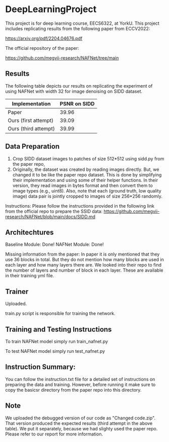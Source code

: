 # DeepLearningProject
This project is for deep learning course, EECS6322, at YorkU. This project includes replicating results from the following paper from ECCV2022:

https://arxiv.org/pdf/2204.04676.pdf

The official repository of the paper:

https://github.com/megvii-research/NAFNet/tree/main

## Results

The following table depicts our results on replicating the experiment of using NAFNet with width 32 for image denoising on SIDD dataset. 

| Implementation | PSNR on SIDD
|-----------------|-----------------|
| Paper  | 39.96  |
| Ours (first attempt)  | 39.09  |
| Ours (third attempt) | 39.99  |

## Data Preparation

1. Crop SIDD dataset images to patches of size 512*512 using sidd.py from the paper repo,
2. Originally, the dataset was created by reading images directly. But, we changed it to be like the paper repo dataset. This is done by simplifying their implementation and using some of their helper functions. In their version, they read images in bytes format and then convert them to image types (e.g., uint8). Also, note that each (ground truth, low quality image) data pair is jointly cropped to images of size 256*256 randomly.

Instructions: Please follow the instructions provided in the following link from the official repo to prepare the SSID data:
https://github.com/megvii-research/NAFNet/blob/main/docs/SIDD.md

## Architechtures
Baseline Module: Done!
NAFNet Module: Done!

Missing information from the paper: In paper it is only mentioned that they use 36 blocks in total. But they do not mention how many blocks are used in each layer and how many layers there are. We looked into their repo to find the number of layers and number of block in each layer. These are available in their training yml file.

## Trainer
Uploaded.

train.py script is responsible for training the network.

## Training and Testing Instructions

To train NAFNet model simply run train_nafnet.py

To test NAFNet model simply run test_nafnet.py

## Instruction Summary:
You can follow the instruction.txt file for a detailed set of instructions on preparing the data and training. However, before running it make sure to copy the basicsr directory from the paper repo into this directory.

## Note

We uploaded the debugged version of our code as "Changed code.zip". That version produced the expected results (third attempt in the above table). We put it separately, because we had slighty used the paper repo. Please refer to our report for more information.

